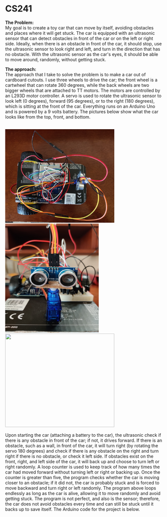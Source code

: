 # CS241

**The Problem:**\
My goal is to create a toy car that can move by itself, avoiding obstacles and places where it will get stuck. The car is equipped with an ultrasonic sensor that can detect obstacles in front of the car or on the left or right side. Ideally, when there is an obstacle in front of the car, it should stop, use the ultrasonic sensor to look right and left, and turn in the direction that has no obstacle. With the ultrasonic sensor as the car's eyes, it should be able to move around, randomly, without getting stuck.

**The approach:**\
The approach that I take to solve the problem is to make a car out of cardboard cutouts. I use three wheels to drive the car; the front wheel is a cartwheel that can rotate 360 degrees, while the back wheels are two bigger wheels that are attached to TT motors. The motors are controlled by an L293D motor controller. A servo is used to rotate the ultrasonic sensor to look left (0 degrees), forward (95 degrees), or to the right (180 degrees), which is sitting at the front of the car. Everything runs on an Arduino Uno and is powered by a 9 volts battery. The pictures below show what the car looks like from the top, front, and bottom.

<br>
<div style="max-width: 100%;max-height: 100%;display: inline-block;">
<img src="https://github.com/ETY-13/CS241/blob/main/car_images/top.jpg" width="350" height="300" />
<img src="https://github.com/ETY-13/CS241/blob/main/car_images/front.jpg" width="300" height="350" />
<img src="https://github.com/ETY-13/CS241/blob/main/car_images/bottom.jpg" width="350" height="300" />
</div>
<br>

Upon starting the car (attaching a battery to the car), the ultrasonic check if there is any obstacle in front of the car; if not, it drives forward. If there is an obstacle, such as a wall, in front of the car, it will turn right (by rotating the servo 180 degrees) and check if there is any obstacle on the right and turn right if there is no obstacle, or check it left side. If obstacles exist on the front, right, and left side of the car, it will back up and choose to turn left or right randomly.
A loop counter is used to keep track of how many times the car had moved forward without turning left or right or backing up. Once the counter is greater than five, the program checks whether the car is moving closer to an obstacle; if it did not, the car is probably stuck and is forced to move backward and turn right or left randomly.
The program above loops endlessly as long as the car is alive, allowing it to move randomly and avoid getting stuck. The program is not perfect, and also is the sensor; therefore, the car does not avoid obstacles every time and can still be stuck until it backs up to save itself.  The Arduino code for the project is below.
